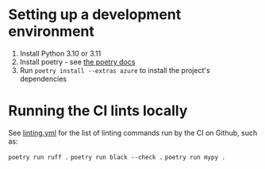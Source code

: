 # Setting up a development environment

1. Install Python 3.10 or 3.11
2. Install poetry - see [the poetry docs](https://python-poetry.org/docs/)
3. Run `poetry install --extras azure` to install the project's dependencies

# Running the CI lints locally

See [linting.yml](.github/workflows/linting.yml) for the list of linting commands run by the CI on Github,
such as:

`poetry run ruff .`
`poetry run black --check .`
`poetry run mypy .`
